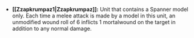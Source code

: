 - **[[Zzapkrumpaz1\|Zzapkrumpaz]]:** Unit that contains a Spanner model only. Each time a melee attack is made by a model in this unit, an unmodified wound roll of 6 inflicts 1 mortalwound on the target in addition to any normal damage.